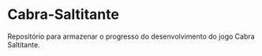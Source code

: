 # Cabra-Saltitante
Repositório para armazenar o progresso do desenvolvimento do jogo Cabra Saltitante.

